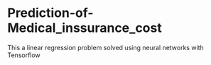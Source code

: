 # Prediction-of-Medical_inssurance_cost
This a linear regression problem solved using neural networks with Tensorflow
